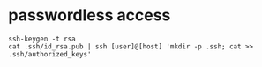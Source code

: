# passwordless access
```
ssh-keygen -t rsa
cat .ssh/id_rsa.pub | ssh [user]@[host] 'mkdir -p .ssh; cat >> .ssh/authorized_keys'
```
